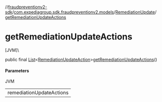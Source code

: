 //[fraudpreventionv2-sdk](../../../index.md)/[com.expediagroup.sdk.fraudpreventionv2.models](../index.md)/[RemediationUpdate](index.md)/[getRemediationUpdateActions](get-remediation-update-actions.md)

# getRemediationUpdateActions

[JVM]\

public final [List](https://docs.oracle.com/javase/8/docs/api/java/util/List.html)&lt;[RemediationUpdateAction](../-remediation-update-action/index.md)&gt;[getRemediationUpdateActions](get-remediation-update-actions.md)()

#### Parameters

JVM

| |
|---|
| remediationUpdateActions |
